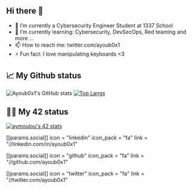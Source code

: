 Hi there 👋
---------------------


- 🔭 I’m currently a Cybersecurity Engineer Student at 1337 School
- 🌱 I’m currently learning: Cybersecurity, DevSecOps, Red teaming and more ...
- 📫 How to reach me: twitter.com/ayoub0x1
- ⚡ Fun fact: I love manipulating keyboards <3


## 📈 My Github status

![Ayoub0x1's GitHub stats](https://awesome-github-stats.azurewebsites.net/user-stats/ayoub0x1?cardType=github&theme=radical)
[![Top Langs](https://github-readme-stats.vercel.app/api/top-langs/?username=ayoub0x1&layout=compact&theme=radical)](https://github.com/ayoub0x1/Ayoub0x1/blob/main/README.md)


## 👨‍💻 My 42 status

[![aymoulou's 42 stats](https://badge42.herokuapp.com/api/stats/aymoulou)](https://github.com/ayoub0x1/Ayoub0x1/blob/main/README.md)


 [[params.social]]
    icon = "linkedin"
    icon_pack = "fa"
    link = "//linkedin.com/in/ayoub0x1"

 [[params.social]]
    icon = "github"
    icon_pack = "fa"
    link = "//github.com/ayoub0x1"

 [[params.social]]
    icon = "twitter"
    icon_pack = "fa"
    link = "//twitter.com/ayoub0x1"
